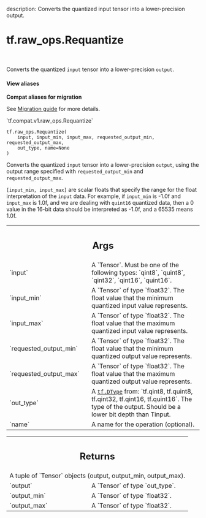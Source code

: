 description: Converts the quantized input tensor into a lower-precision output.

<div itemscope itemtype="http://developers.google.com/ReferenceObject">
<meta itemprop="name" content="tf.raw_ops.Requantize" />
<meta itemprop="path" content="Stable" />
</div>

# tf.raw_ops.Requantize

<!-- Insert buttons and diff -->

<table class="tfo-notebook-buttons tfo-api nocontent" align="left">

</table>



Converts the quantized `input` tensor into a lower-precision `output`.

<section class="expandable">
  <h4 class="showalways">View aliases</h4>
  <p>
<b>Compat aliases for migration</b>
<p>See
<a href="https://www.tensorflow.org/guide/migrate">Migration guide</a> for
more details.</p>
<p>`tf.compat.v1.raw_ops.Requantize`</p>
</p>
</section>

<pre class="devsite-click-to-copy prettyprint lang-py tfo-signature-link">
<code>tf.raw_ops.Requantize(
    input, input_min, input_max, requested_output_min, requested_output_max,
    out_type, name=None
)
</code></pre>



<!-- Placeholder for "Used in" -->

Converts the quantized `input` tensor into a lower-precision `output`, using the
output range specified with `requested_output_min` and `requested_output_max`.

`[input_min, input_max]` are scalar floats that specify the range for the float
interpretation of the `input` data. For example, if `input_min` is -1.0f and
`input_max` is 1.0f, and we are dealing with `quint16` quantized data, then a 0
value in the 16-bit data should be interpreted as -1.0f, and a 65535 means 1.0f.

<!-- Tabular view -->
 <table class="responsive fixed orange">
<colgroup><col width="214px"><col></colgroup>
<tr><th colspan="2"><h2 class="add-link">Args</h2></th></tr>

<tr>
<td>
`input`
</td>
<td>
A `Tensor`. Must be one of the following types: `qint8`, `quint8`, `qint32`, `qint16`, `quint16`.
</td>
</tr><tr>
<td>
`input_min`
</td>
<td>
A `Tensor` of type `float32`.
The float value that the minimum quantized input value represents.
</td>
</tr><tr>
<td>
`input_max`
</td>
<td>
A `Tensor` of type `float32`.
The float value that the maximum quantized input value represents.
</td>
</tr><tr>
<td>
`requested_output_min`
</td>
<td>
A `Tensor` of type `float32`.
The float value that the minimum quantized output value represents.
</td>
</tr><tr>
<td>
`requested_output_max`
</td>
<td>
A `Tensor` of type `float32`.
The float value that the maximum quantized output value represents.
</td>
</tr><tr>
<td>
`out_type`
</td>
<td>
A <a href="../../tf/dtypes/DType.md"><code>tf.DType</code></a> from: `tf.qint8, tf.quint8, tf.qint32, tf.qint16, tf.quint16`.
The type of the output. Should be a lower bit depth than Tinput.
</td>
</tr><tr>
<td>
`name`
</td>
<td>
A name for the operation (optional).
</td>
</tr>
</table>



<!-- Tabular view -->
 <table class="responsive fixed orange">
<colgroup><col width="214px"><col></colgroup>
<tr><th colspan="2"><h2 class="add-link">Returns</h2></th></tr>
<tr class="alt">
<td colspan="2">
A tuple of `Tensor` objects (output, output_min, output_max).
</td>
</tr>
<tr>
<td>
`output`
</td>
<td>
A `Tensor` of type `out_type`.
</td>
</tr><tr>
<td>
`output_min`
</td>
<td>
A `Tensor` of type `float32`.
</td>
</tr><tr>
<td>
`output_max`
</td>
<td>
A `Tensor` of type `float32`.
</td>
</tr>
</table>

